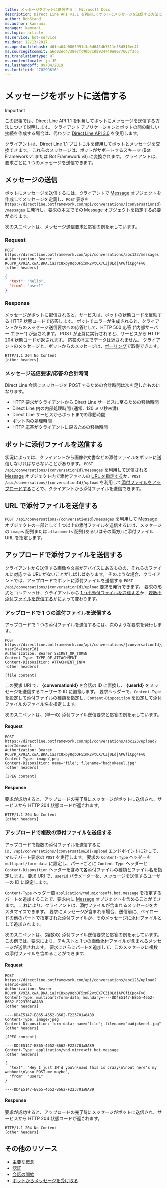 ```yaml
---
title: メッセージをボットに送信する | Microsoft Docs
description: Direct Line API v1.1 を利用してボットにメッセージを送信する方法について説明します。
author: RobStand
ms.author: kamrani
manager: kamrani
ms.topic: article
ms.service: bot-service
ms.date: 12/13/2017
ms.openlocfilehash: 461ea04e0865991c3a6d643db7511e58d516ec41
ms.sourcegitcommit: a6d02ec4738e7fc90b7108934740e9077667f3c5
ms.translationtype: HT
ms.contentlocale: ja-JP
ms.lasthandoff: 09/04/2019
ms.locfileid: "70299616"
---
```

# <a name="send-a-message-to-the-bot"></a>メッセージをボットに送信する

> [!IMPORTANT]
> この記事では、Direct Line API 1.1 を利用してボットにメッセージを送信する方法について説明します。 クライアント アプリケーションとボットの間の新しい接続を作成する場合は、代わりに [Direct Line API 3.0](bot-framework-rest-direct-line-3-0-send-activity.md) を使用します。

クライアントは、Direct Line 1.1 プロトコルを使用してボットとメッセージを交換できます。 これらのメッセージは、ボットがサポートするスキーマ (Bot Framework v1 または Bot Framework v3) に変換されます。 クライアントは、要求ごとに 1 つのメッセージを送信できます。 

## <a name="send-a-message"></a>メッセージの送信

ボットにメッセージを送信するには、クライアントで [Message](bot-framework-rest-direct-line-1-1-api-reference.md#message-object) オブジェクトを作成してメッセージを定義し、`POST` 要求を `https://directline.botframework.com/api/conversations/{conversationId}/messages` に発行し、要求の本文でその Message オブジェクトを指定する必要があります。

次のスニペットは、メッセージ送信要求と応答の例を示しています。

### <a name="request"></a>Request

```http
POST https://directline.botframework.com/api/conversations/abc123/messages
Authorization: Bearer RCurR_XV9ZA.cwA.BKA.iaJrC8xpy8qbOF5xnR2vtCX7CZj0LdjAPGfiCpg4Fv0
[other headers]
```

```json
{
  "text": "hello",
  "from": "user1"
}
```

### <a name="response"></a>Response

メッセージがボットに配信されると、サービスは、ボットの状態コードを反映する HTTP 状態コードで応答します。 ボットでエラーが生成されると、クライアントからのメッセージ送信要求への応答として、HTTP 500 応答 ("内部サーバー エラー") が返されます。 POST が正常に実行されると、サービスから HTTP 204 状態コードが返されます。 応答の本文でデータは返されません。 クライアントのメッセージと、ボットからのメッセージは、[ポーリング](bot-framework-rest-direct-line-1-1-receive-messages.md)で取得できます。 

```http
HTTP/1.1 204 No Content
[other headers]
```

### <a name="total-time-for-the-send-message-requestresponse"></a>メッセージ送信要求/応答の合計時間

Direct Line 会話にメッセージを POST するための合計時間は次を足したものになります。

- HTTP 要求がクライアントから Direct Line サービスに至るための移動時間
- Direct Line 内の内部処理時間 (通常、120 ミリ秒未満)
- Direct Line サービスからボットまでの移動時間
- ボット内の処理時間
- HTTP 応答がクライアントに戻るための移動時間

## <a name="send-attachments-to-the-bot"></a>ボットに添付ファイルを送信する

状況によっては、クライアントから画像や文書などの添付ファイルをボットに送信しなければならないことがあります。 `POST /api/conversations/{conversationId}/messages` を利用して送信される [Message](bot-framework-rest-direct-line-1-1-api-reference.md#message-object) オブジェクト内で添付ファイルの [URL を指定する](#send-by-url)か、`POST /api/conversations/{conversationId}/upload` を利用して[添付ファイルをアップロードする](#upload-attachments)ことで、クライアントから添付ファイルを送信できます。

## <a id="send-by-url"></a> URL で添付ファイルを送信する

`POST /api/conversations/{conversationId}/messages` を利用して [Message](bot-framework-rest-direct-line-1-1-api-reference.md#message-object) オブジェクトの一部として 1 つ以上の添付ファイルを送信するには、メッセージの `images` 配列または `attachments` 配列 (あるいはその両方) に添付ファイル URL を指定します。

## <a id="upload-attachments"></a> アップロードで添付ファイルを送信する

クライアントから送信する画像や文書がデバイスにあるものの、それらのファイルに対応する URL がないことがしばしばあります。 そのような場合、クライアントでは、アップロードでボットに添付ファイルを送信する `POST /api/conversations/{conversationId}/upload` 要求を発行できます。 要求の形式とコンテンツは、クライアントから [1 つの添付ファイルを送信する](#upload-one-attachment)か、[複数の添付ファイルを送信する](#upload-multiple-attachments)かによって変わります。

### <a id="upload-one-attachment"></a> アップロードで 1 つの添付ファイルを送信する

アップロードで 1 つの添付ファイルを送信するには、次のような要求を発行します。 

```http
POST https://directline.botframework.com/api/conversations/{conversationId}/upload?userId={userId}
Authorization: Bearer SECRET_OR_TOKEN
Content-Type: TYPE_OF_ATTACHMENT
Content-Disposition: ATTACHMENT_INFO
[other headers]

[file content]
```

この要求 URI で、 **{conversationId}** を会話の ID に置換し、 **{userId}** をメッセージを送信するユーザーの ID に置換します。 要求ヘッダーで、`Content-Type` を設定して添付ファイルの種類を指定し、`Content-Disposition` を設定して添付ファイルのファイル名を指定します。

次のスニペットは、(単一の) 添付ファイル送信要求と応答の例を示しています。

#### <a name="request"></a>Request

```http
POST https://directline.botframework.com/api/conversations/abc123/upload?userId=user1
Authorization: Bearer RCurR_XV9ZA.cwA.BKA.iaJrC8xpy8qbOF5xnR2vtCX7CZj0LdjAPGfiCpg4Fv0
Content-Type: image/jpeg
Content-Disposition: name="file"; filename="badjokeeel.jpg"
[other headers]

[JPEG content]
```

#### <a name="response"></a>Response

要求が成功すると、アップロードの完了時にメッセージがボットに送信され、サービスから HTTP 204 状態コードが返されます。

```http
HTTP/1.1 204 No Content
[other headers]
```

### <a id="upload-multiple-attachments"></a> アップロードで複数の添付ファイルを送信する

アップロードで複数の添付ファイルを送信するには、`/api/conversations/{conversationId}/upload` エンドポイントに対して、マルチパート要求の `POST` を実行します。 要求の `Content-Type` ヘッダーを `multipart/form-data` に設定し、パートごとに `Content-Type` ヘッダーと `Content-Disposition` ヘッダーを含めて各添付ファイルの種類とファイル名を指定します。 要求 URI で、`userId` パラメーターを、メッセージを送信するユーザーの ID に設定します。 

`Content-Type` ヘッダー値 `application/vnd.microsoft.bot.message` を指定するパートを追加することで、要求内に [Message](bot-framework-rest-direct-line-1-1-api-reference.md#message-object) オブジェクトを含めることができます。 これにより、クライアントは、添付ファイルが含まれるメッセージをカスタマイズできます。 要求にメッセージが含まれる場合、送信前に、ペイロードの他のパートで指定された添付ファイルが、そのメッセージに添付ファイルとして追加されます。 

次のスニペットは、(複数の) 添付ファイル送信要求と応答の例を示しています。 この例では、要求により、テキストと 1 つの画像添付ファイルが含まれるメッセージが送信されます。 要求にさらにパートを追加して、このメッセージに複数の添付ファイルを含めることができます。

#### <a name="request"></a>Request

```http
POST https://directline.botframework.com/api/conversations/abc123/upload?userId=user1
Authorization: Bearer RCurR_XV9ZA.cwA.BKA.iaJrC8xpy8qbOF5xnR2vtCX7CZj0LdjAPGfiCpg4Fv0
Content-Type: multipart/form-data; boundary=----DD4E5147-E865-4652-B662-F223701A8A89
[other headers]

----DD4E5147-E865-4652-B662-F223701A8A89
Content-Type: image/jpeg
Content-Disposition: form-data; name="file"; filename="badjokeeel.jpg"
[other headers]

[JPEG content]

----DD4E5147-E865-4652-B662-F223701A8A89
Content-Type: application/vnd.microsoft.bot.message
[other headers]

{
  "text": "Hey I just IM'd you\n\nand this is crazy\n\nbut here's my webhook\n\nso POST me maybe",
  "from": "user1"
}

----DD4E5147-E865-4652-B662-F223701A8A89
```

#### <a name="response"></a>Response

要求が成功すると、アップロードの完了時にメッセージがボットに送信され、サービスから HTTP 204 状態コードが返されます。

```http
HTTP/1.1 204 No Content
[other headers]
```

## <a name="additional-resources"></a>その他のリソース

- [主要な概念](bot-framework-rest-direct-line-1-1-concepts.md)
- [認証](bot-framework-rest-direct-line-1-1-authentication.md)
- [会話の開始](bot-framework-rest-direct-line-1-1-start-conversation.md)
- [ボットからメッセージを受け取る](bot-framework-rest-direct-line-1-1-receive-messages.md)